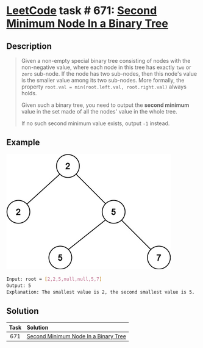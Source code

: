 # [LeetCode][leetcode] task # 671: [Second Minimum Node In a Binary Tree][task]

Description
-----------

> Given a non-empty special binary tree consisting of nodes with the non-negative value,
> where each node in this tree has exactly `two` or `zero` sub-node.
> If the node has two sub-nodes, then this node's value is the smaller value among its two sub-nodes.
> More formally, the property `root.val = min(root.left.val, root.right.val)` always holds.
> 
> Given such a binary tree, you need to output the **second minimum** value
> in the set made of all the nodes' value in the whole tree.
> 
> If no such second minimum value exists, output `-1` instead.

 Example
-------

![tree.png](image/tree.png)

```sh
Input: root = [2,2,5,null,null,5,7]
Output: 5
Explanation: The smallest value is 2, the second smallest value is 5.
```

Solution
--------

| Task | Solution                                         |
|:----:|:-------------------------------------------------|
| 671  | [Second Minimum Node In a Binary Tree][solution] |


[leetcode]: <http://leetcode.com/>
[task]: <https://leetcode.com/problems/second-minimum-node-in-a-binary-tree/>
[solution]: <https://github.com/wellaxis/witalis-jkit/blob/main/module/tasks/src/main/java/com/witalis/jkit/tasks/core/task/leetcode/h7/p671/option/Practice.java>
